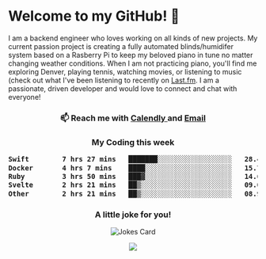 <h1> Welcome to my GitHub! 👋 </h1>


  I am a backend engineer who loves working on all kinds of new projects. My current passion project is creating a fully automated blinds/humidifer system based on a Rasberry Pi to keep my beloved piano in tune no matter changing weather conditions. When I am not practicing piano, you'll find me exploring Denver, playing tennis, watching movies, or listening to music (check out what I've been listening to recently on [Last.fm](https://www.last.fm/user/mballa000). I am a passionate, driven developer and would love to connect and chat with everyone!

<h3 align = "center"> 📫 Reach me with <a href = "https://calendly.com/msbrandt00/30min"> Calendly </a> and <a href="mailto:msbrandt00@gmail.com">Email</a> 
 </h3>


 
<div align = "center"
[![Anurag's GitHub stats](https://github-readme-stats.vercel.app/api?username=mbrandt00)](https://github.com/anuraghazra/github-readme-stats)
          </div>
<h3 align="center">
  My Coding this week
<!--START_SECTION:waka-->

```txt
Swift        7 hrs 27 mins   ███████░░░░░░░░░░░░░░░░░░   28.40 %
Docker       4 hrs 7 mins    ████░░░░░░░░░░░░░░░░░░░░░   15.71 %
Ruby         3 hrs 50 mins   ███▓░░░░░░░░░░░░░░░░░░░░░   14.62 %
Svelte       2 hrs 21 mins   ██▒░░░░░░░░░░░░░░░░░░░░░░   09.01 %
Other        2 hrs 21 mins   ██▒░░░░░░░░░░░░░░░░░░░░░░   08.96 %
```

<!--END_SECTION:waka-->

### A little joke for you!

![Jokes Card](https://readme-jokes.vercel.app/api?hideBorder)

<a href="https://www.linkedin.com/in/mbrandt00/"><img src="https://img.shields.io/badge/linkedin-%230077B5.svg?&style=for-the-badge&logo=linkedin&logoColor=white" /></a>
